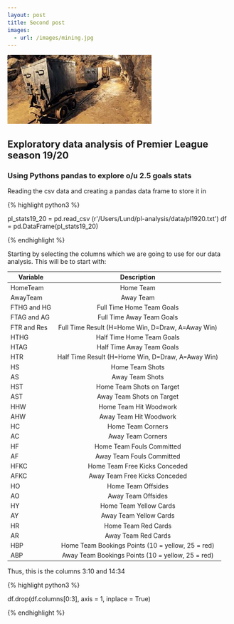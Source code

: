 ```yaml
---
layout: post
title: Second post
images:
  - url: /images/mining.jpg
---
```



<img src="/images/mining.jpg"/>


## Exploratory data analysis of Premier League season 19/20

### Using Pythons pandas to explore o/u 2.5 goals stats

Reading the csv data and creating a pandas data frame to store it in

{% highlight python3 %}


pl_stats19_20 = pd.read_csv (r'/Users/Lund/pl-analysis/data/pl1920.txt')
df = pd.DataFrame(pl_stats19_20)

{% endhighlight %}

Starting by selecting the columns which we are going to use for our data analysis.
This will be to start with:



| Variable      | Description |
| ------------- |:-------------:| 
| HomeTeam      | Home Team | 
| AwayTeam      | Away Team      | 
|  FTHG and HG  | Full Time Home Team Goals      | 
| FTAG and AG   | Full Time Away Team Goals           | 
| FTR and Res   | Full Time Result (H=Home Win, D=Draw, A=Away Win) | 
| HTHG          | Half Time Home Team Goals      | 
| HTAG          | Half Time Away Team Goals      | 
| HTR           | Half Time Result (H=Home Win, D=Draw, A=Away Win)           | 
| HS            | Home Team Shots      | 
| AS            | Away Team Shots     | 
| HST           | Home Team Shots on Target          | 
| AST           | Away Team Shots on Target | 
| HHW           | Home Team Hit Woodwork     |   
| AHW           | Away Team Hit Woodwork      | 
| HC            | Home Team Corners      | 
| AC            | Away Team Corners      | 
| HF           |Home Team Fouls Committed           | 
| AF           | Away Team Fouls Committed | 
| HFKC           | Home Team Free Kicks Conceded      |   
| AFKC          |  Away Team Free Kicks Conceded      |   
| HO            | Home Team Offsides      | 
| AO            | Away Team Offsides      | 
| HY           | Home Team Yellow Cards          | 
| AY           | Away Team Yellow Cards | 
| HR           |  Home Team Red Cards    |   
| AR           | Away Team Red Cards      |
| HBP           | Home Team Bookings Points (10 = yellow, 25 = red)      |   
| ABP           | Away Team Bookings Points (10 = yellow, 25 = red)      |      

Thus, this is the columns 3:10 and 14:34


{% highlight python3 %}

df.drop(df.columns[0:3], axis = 1, inplace = True)

{% endhighlight %}


